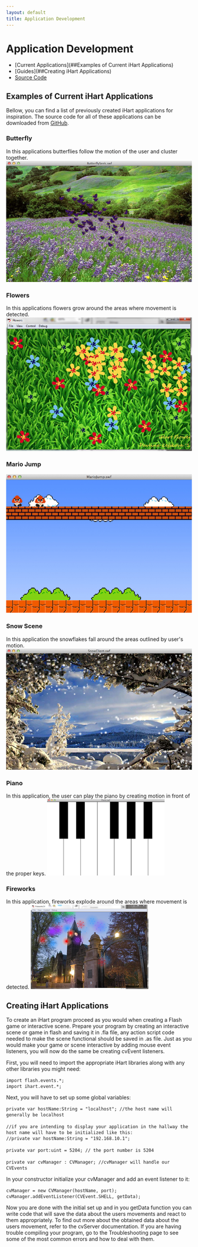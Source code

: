 ```yaml
---
layout: default
title: Application Development
---
```


# Application Development
* [Current Applications](##Examples of Current iHart Applications)
* [Guides](##Creating iHart Applications)
* [Source Code](https://github.com/ihart-mhc/ihart)

## Examples of Current iHart Applications
Bellow, you can find a list of previously created iHart applications for inspiration. The source code for all of these applications can be downloaded from [GitHub](https://github.com/ihart-mhc/ihart).

### Butterfly
In this applications butterflies follow the motion of the user and cluster together.
![Screenshot of the Butterfly Application](pics/butterflies.png)

### Flowers
In this applications flowers grow around the areas where movement is detected.
![Screenshot of the Flowers Application](pics/flowers.png)

### Mario Jump
![Screenshot of the MarioJump Application](pics/marioJump.png)

### Snow Scene
In this application the snowflakes fall around the areas outlined by user\'s motion.
![Screenshot of the Snows Scene Application](pics/snowScene.png)

### Piano
In this application, the user can play the piano by creating motion in front of the proper keys.
![Screenshot of the Piano Application](pics/piano.png)

### Fireworks
In this application, fireworks explode around the areas where movement is detected.
![Screenshot of the Fireworks Application](pics/fireworks.png)

## Creating iHart Applications
To create an iHart program proceed as you would when creating a Flash game or interactive scene. Prepare your program by creating an interactive scene or game in flash and saving it in .fla file, any action script code needed to make the scene functional should be saved in .as file. Just as you would make your game or scene interactive by adding mouse event listeners, you will now do the same be creating cvEvent listeners.

First, you will need to import the appropriate iHart libraries along with any other libraries you might need:

    import flash.events.*;
    import ihart.event.*;

Next, you will have to set up some global variables:

    private var hostName:String = "localhost"; //the host name will generally be localhost
    
    //if you are intending to display your application in the hallway the host name will have to be initialized like this:
    //private var hostName:String = "192.168.10.1";

    private var port:uint = 5204; // the port number is 5204

    private var cvManager : CVManager; //cvManager will handle our CVEvents

In your constructor initialize your cvManager and add an event listener to it:

    cvManager = new CVManager(hostName, port);
    cvManager.addEventListener(CVEvent.SHELL, getData);


Now you are done with the initial set up and in you getData function you can write code that will save the data about the users movements
and react to them appropriately. To find out more about the obtained data about the users movement, refer to the cvServer documentation.
If you are having trouble compiling your program, go to the Troubleshooting page to see some of the most common errors and how to deal
with them.
 
